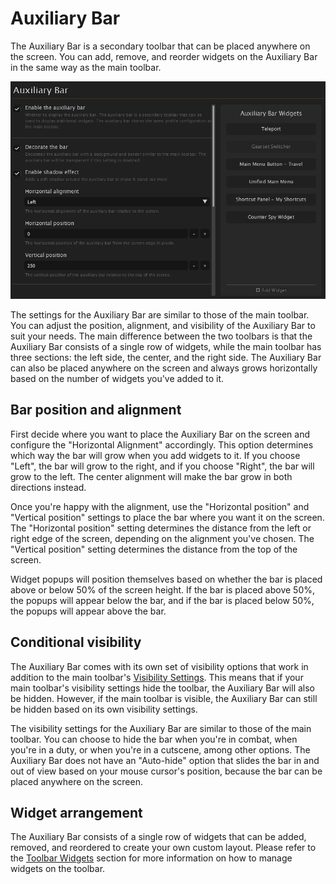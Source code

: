 # Auxiliary Bar

The Auxiliary Bar is a secondary toolbar that can be placed anywhere on the screen. You can add, remove, and reorder
widgets on the Auxiliary Bar in the same way as the main toolbar.

![](images/docs/toolbar-aux-bar-settings-1.png)

The settings for the Auxiliary Bar are similar to those of the main toolbar. You can adjust the position, alignment, and
visibility of the Auxiliary Bar to suit your needs. The main difference between the two toolbars is that the Auxiliary
Bar consists of a single row of widgets, while the main toolbar has three sections: the left side, the center, and the
right side. The Auxiliary Bar can also be placed anywhere on the screen and always grows horizontally based on the
number of widgets you've added to it.

## Bar position and alignment

First decide where you want to place the Auxiliary Bar on the screen and configure the "Horizontal Alignment"
accordingly. This option determines which way the bar will grow when you add widgets to it. If you choose "Left", the
bar will grow to the right, and if you choose "Right", the bar will grow to the left. The center alignment will make the
bar grow in both directions instead.

Once you're happy with the alignment, use the "Horizontal position" and "Vertical position" settings to place the bar
where you want it on the screen. The "Horizontal position" setting determines the distance from the left or right edge
of the screen, depending on the alignment you've chosen. The "Vertical position" setting determines the distance from
the top of the screen.

Widget popups will position themselves based on whether the bar is placed above or below 50% of the screen height. If
the bar is placed above 50%, the popups will appear below the bar, and if the bar is placed below 50%, the popups will
appear above the bar.

## Conditional visibility

The Auxiliary Bar comes with its own set of visibility options that work in addition to the main toolbar's
[Visibility Settings](#toolbar/toolbar-settings--visibility-settings). This means that if your main toolbar's visibility
settings hide the toolbar, the Auxiliary Bar will also be hidden. However, if the main toolbar is visible, the Auxiliary
Bar can still be hidden based on its own visibility settings.

The visibility settings for the Auxiliary Bar are similar to those of the main toolbar. You can choose to hide the bar
when you're in combat, when you're in a duty, or when you're in a cutscene, among other options. The Auxiliary Bar does
not have an "Auto-hide" option that slides the bar in and out of view based on your mouse cursor's position, because the
bar can be placed anywhere on the screen.

## Widget arrangement

The Auxiliary Bar consists of a single row of widgets that can be added, removed, and reordered to create your own
custom layout. Please refer to the [Toolbar Widgets](#toolbar/introduction) section for more information on how to
manage widgets on the toolbar.
